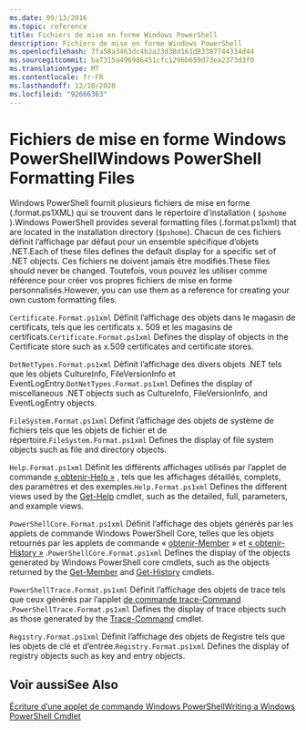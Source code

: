 ```yaml
---
ms.date: 09/13/2016
ms.topic: reference
title: Fichiers de mise en forme Windows PowerShell
description: Fichiers de mise en forme Windows PowerShell
ms.openlocfilehash: 7fa58a3463dc4b2a23d38d161d83387744334d44
ms.sourcegitcommit: ba7315a496986451cfc1296b659d73ea2373d3f0
ms.translationtype: MT
ms.contentlocale: fr-FR
ms.lasthandoff: 12/10/2020
ms.locfileid: "92666363"
---
```

# <a name="windows-powershell-formatting-files"></a><span data-ttu-id="f77f7-103">Fichiers de mise en forme Windows PowerShell</span><span class="sxs-lookup"><span data-stu-id="f77f7-103">Windows PowerShell Formatting Files</span></span>

<span data-ttu-id="f77f7-104">Windows PowerShell fournit plusieurs fichiers de mise en forme (.format.ps1XML) qui se trouvent dans le répertoire d’installation ( `$pshome` ).</span><span class="sxs-lookup"><span data-stu-id="f77f7-104">Windows PowerShell provides several formatting files (.format.ps1xml) that are located in the installation directory (`$pshome`).</span></span> <span data-ttu-id="f77f7-105">Chacun de ces fichiers définit l’affichage par défaut pour un ensemble spécifique d’objets .NET.</span><span class="sxs-lookup"><span data-stu-id="f77f7-105">Each of these files defines the default display for a specific set of .NET objects.</span></span> <span data-ttu-id="f77f7-106">Ces fichiers ne doivent jamais être modifiés.</span><span class="sxs-lookup"><span data-stu-id="f77f7-106">These files should never be changed.</span></span> <span data-ttu-id="f77f7-107">Toutefois, vous pouvez les utiliser comme référence pour créer vos propres fichiers de mise en forme personnalisés.</span><span class="sxs-lookup"><span data-stu-id="f77f7-107">However, you can use them as a reference for creating your own custom formatting files.</span></span>

<span data-ttu-id="f77f7-108">`Certificate.Format.ps1xml` Définit l’affichage des objets dans le magasin de certificats, tels que les certificats x. 509 et les magasins de certificats.</span><span class="sxs-lookup"><span data-stu-id="f77f7-108">`Certificate.Format.ps1xml` Defines the display of objects in the Certificate store such as x.509 certificates and certificate stores.</span></span>

<span data-ttu-id="f77f7-109">`DotNetTypes.Format.ps1xml` Définit l’affichage des divers objets .NET tels que les objets CultureInfo, FileVersionInfo et EventLogEntry.</span><span class="sxs-lookup"><span data-stu-id="f77f7-109">`DotNetTypes.Format.ps1xml` Defines the display of miscellaneous .NET objects such as CultureInfo, FileVersionInfo, and EventLogEntry objects.</span></span>

<span data-ttu-id="f77f7-110">`FileSystem.Format.ps1xml` Définit l’affichage des objets de système de fichiers tels que les objets de fichier et de répertoire.</span><span class="sxs-lookup"><span data-stu-id="f77f7-110">`FileSystem.Format.ps1xml` Defines the display of file system objects such as file and directory objects.</span></span>

<span data-ttu-id="f77f7-111">`Help.Format.ps1xml` Définit les différents affichages utilisés par l’applet de commande [« obtenir-Help »](/powershell/module/Microsoft.PowerShell.Core/Get-Help) , tels que les affichages détaillés, complets, des paramètres et des exemples.</span><span class="sxs-lookup"><span data-stu-id="f77f7-111">`Help.Format.ps1xml` Defines the different views used by the [Get-Help](/powershell/module/Microsoft.PowerShell.Core/Get-Help) cmdlet, such as the detailed, full, parameters, and example views.</span></span>

<span data-ttu-id="f77f7-112">`PowerShellCore.Format.ps1xml` Définit l’affichage des objets générés par les applets de commande Windows PowerShell Core, telles que les objets retournés par les applets de commande « [obtenir-Member](/powershell/module/Microsoft.PowerShell.Utility/Get-Member) » et [« obtenir-History »](/powershell/module/Microsoft.PowerShell.Core/Get-History) .</span><span class="sxs-lookup"><span data-stu-id="f77f7-112">`PowerShellCore.Format.ps1xml` Defines the display of the objects generated by Windows PowerShell core cmdlets, such as the objects returned by the [Get-Member](/powershell/module/Microsoft.PowerShell.Utility/Get-Member) and [Get-History](/powershell/module/Microsoft.PowerShell.Core/Get-History) cmdlets.</span></span>

<span data-ttu-id="f77f7-113">`PowerShellTrace.Format.ps1xml` Définit l’affichage des objets de trace tels que ceux générés par l’applet [de commande trace-Command](/powershell/module/Microsoft.PowerShell.Utility/Trace-Command) .</span><span class="sxs-lookup"><span data-stu-id="f77f7-113">`PowerShellTrace.Format.ps1xml` Defines the display of trace objects such as those generated by the [Trace-Command](/powershell/module/Microsoft.PowerShell.Utility/Trace-Command) cmdlet.</span></span>

<span data-ttu-id="f77f7-114">`Registry.Format.ps1xml` Définit l’affichage des objets de Registre tels que les objets de clé et d’entrée.</span><span class="sxs-lookup"><span data-stu-id="f77f7-114">`Registry.Format.ps1xml` Defines the display of registry objects such as key and entry objects.</span></span>

## <a name="see-also"></a><span data-ttu-id="f77f7-115">Voir aussi</span><span class="sxs-lookup"><span data-stu-id="f77f7-115">See Also</span></span>

[<span data-ttu-id="f77f7-116">Écriture d’une applet de commande Windows PowerShell</span><span class="sxs-lookup"><span data-stu-id="f77f7-116">Writing a Windows PowerShell Cmdlet</span></span>](../cmdlet/writing-a-windows-powershell-cmdlet.md)
